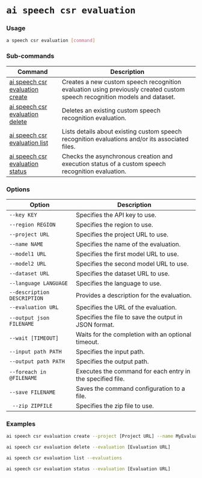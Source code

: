 # `ai speech csr evaluation`

### Usage

``` bash
a speech csr evaluation [command]
```

### Sub-commands

| Command | Description |
|---------|-------------|
| [ai speech csr evaluation create](ai-speech-csr-evaluation-create.md) | Creates a new custom speech recognition evaluation using previously created custom speech recognition models and dataset. |
| [ai speech csr evaluation delete](ai-speech-csr-evaluation-delete.md) | Deletes an existing custom speech recognition evaluation. |
| [ai speech csr evaluation list](ai-speech-csr-evaluation-list.md) | Lists details about existing custom speech recognition evaluations and/or its associated files. |
| [ai speech csr evaluation status](ai-speech-csr-evaluation-status.md) | Checks the asynchronous creation and execution status of a custom speech recognition evaluation. |

### Options

| Option | Description |
|--------|-------------|
| `--key KEY` | Specifies the API key to use. |
| `--region REGION` | Specifies the region to use. |
| `--project URL` | Specifies the project URL to use. |
| `--name NAME` | Specifies the name of the evaluation. |
| `--model1 URL` | Specifies the first model URL to use. |
| `--model2 URL` | Specifies the second model URL to use. |
| `--dataset URL` | Specifies the dataset URL to use. |
| `--language LANGUAGE` | Specifies the language to use. |
| `--description DESCRIPTION` | Provides a description for the evaluation. |
| `--evaluation URL` | Specifies the URL of the evaluation. |
| `--output json FILENAME` | Specifies the file to save the output in JSON format. |
| `--wait [TIMEOUT]` | Waits for the completion with an optional timeout. |
| `--input path PATH` | Specifies the input path. |
| `--output path PATH` | Specifies the output path. |
| `--foreach in @FILENAME` | Executes the command for each entry in the specified file. |
| `--save FILENAME` | Saves the command configuration to a file. |
| ` --zip ZIPFILE` | Specifies the zip file to use. |

### Examples

``` bash title="Create a new evaluation using specific models and dataset"
ai speech csr evaluation create --project [Project URL] --name MyEvaluation --model1 [Model1 URL] --model2 [Model2 URL] --dataset [Dataset URL] --language en-US --description "Test evaluation"
```

``` bash title="Delete an existing evaluation"
ai speech csr evaluation delete --evaluation [Evaluation URL]
```

``` bash title="List all evaluations and their associated files"
ai speech csr evaluation list --evaluations
```

``` bash title="Check the status of a specific evaluation"
ai speech csr evaluation status --evaluation [Evaluation URL]
```

